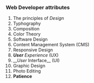 
### Web Developer attributes

1. The principles of *Design*
2. Typhography
3. Composition
4. Color Theory
5. Software Design
6. Content Management System (CMS)
7. Responsive Design
8. *__User__ Experience* (UX)
9. *__User* Interface__ (UI)
10. Graphic Design
11. Photo Editing
12. __Patience__
